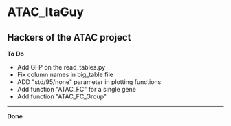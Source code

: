 # ATAC_ItaGuy
## Hackers of the ATAC project

**To Do**
- Add GFP on the read_tables.py
- Fix column names in big_table file
- ADD "std/95/none" parameter in plotting functions
- Add function "ATAC_FC" for a single gene
- Add function "ATAC_FC_Group"

---
**Done**
